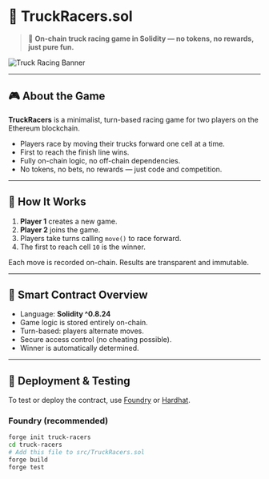 # 🚚 TruckRacers.sol    

> 🏁 **On-chain truck racing game in Solidity — no tokens, no rewards, just pure fun.**

![Truck Racing Banner](https://user-images.githubusercontent.com/your-banner-image.jpg) <!-- можешь заменить или удалить -->   

---      

## 🎮 About the Game

**TruckRacers** is a minimalist, turn-based racing game for two players on the Ethereum blockchain.
    
- Players race by moving their trucks forward one cell at a time. 
- First to reach the finish line wins.
- Fully on-chain logic, no off-chain dependencies.    
- No tokens, no bets, no rewards — just code and competition.

---
   
## 🔧 How It Works

1. **Player 1** creates a new game.
2. **Player 2** joins the game.   
3. Players take turns calling `move()` to race forward.
4. The first to reach cell `10` is the winner.

Each move is recorded on-chain. Results are transparent and immutable.

---  

## 🧠 Smart Contract Overview

- Language: **Solidity ^0.8.24**
- Game logic is stored entirely on-chain.
- Turn-based: players alternate moves.
- Secure access control (no cheating possible).
- Winner is automatically determined.

---

## 🚀 Deployment & Testing

To test or deploy the contract, use [Foundry](https://book.getfoundry.sh/) or [Hardhat](https://hardhat.org/).

### Foundry (recommended)

```bash
forge init truck-racers
cd truck-racers
# Add this file to src/TruckRacers.sol
forge build
forge test
